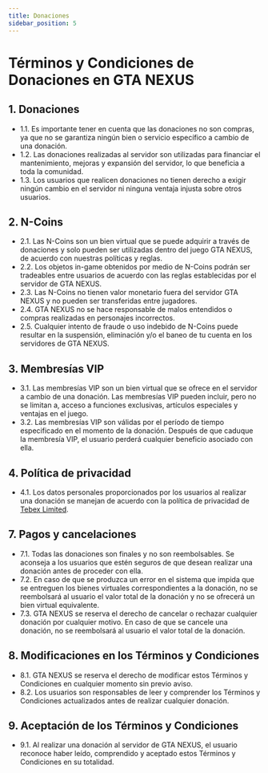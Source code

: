 ```yaml
---
title: Donaciones
sidebar_position: 5
---
```


# Términos y Condiciones de Donaciones en GTA NEXUS

## 1. Donaciones
- 1.1. Es importante tener en cuenta que las donaciones no son compras, ya que no se garantiza ningún bien o servicio específico a cambio de una donación.
- 1.2. Las donaciones realizadas al servidor son utilizadas para financiar el mantenimiento, mejoras y expansión del servidor, lo que beneficia a toda la comunidad.
- 1.3. Los usuarios que realicen donaciones no tienen derecho a exigir ningún cambio en el servidor ni ninguna ventaja injusta sobre otros usuarios.

## 2. N-Coins
- 2.1. Las N-Coins son un bien virtual que se puede adquirir a través de donaciones y solo pueden ser utilizadas dentro del juego GTA NEXUS, de acuerdo con nuestras políticas y reglas.
- 2.2. Los objetos in-game obtenidos por medio de N-Coins podrán ser tradeables entre usuarios de acuerdo con las reglas establecidas por el servidor de GTA NEXUS.
- 2.3. Las N-Coins no tienen valor monetario fuera del servidor GTA NEXUS y no pueden ser transferidas entre jugadores.
- 2.4. GTA NEXUS no se hace responsable de malos entendidos o compras realizadas en personajes incorrectos.
- 2.5. Cualquier intento de fraude o uso indebido de N-Coins puede resultar en la suspensión, eliminación y/o el baneo de tu cuenta en los servidores de GTA NEXUS.

## 3. Membresías VIP
- 3.1. Las membresías VIP son un bien virtual que se ofrece en el servidor a cambio de una donación. Las membresías VIP pueden incluir, pero no se limitan a, acceso a funciones exclusivas, artículos especiales y ventajas en el juego.
- 3.2. Las membresías VIP son válidas por el período de tiempo especificado en el momento de la donación. Después de que caduque la membresía VIP, el usuario perderá cualquier beneficio asociado con ella.

## 4. Política de privacidad
- 4.1. Los datos personales proporcionados por los usuarios al realizar una donación se manejan de acuerdo con la política de privacidad de [Tebex Limited](https://www.gtanexus.gg/terms/privacy).

## 7. Pagos y cancelaciones
- 7.1. Todas las donaciones son finales y no son reembolsables. Se aconseja a los usuarios que estén seguros de que desean realizar una donación antes de proceder con ella.
- 7.2. En caso de que se produzca un error en el sistema que impida que se entreguen los bienes virtuales correspondientes a la donación, no se reembolsará al usuario el valor total de la donación y no se ofrecerá un bien virtual equivalente.
- 7.3. GTA NEXUS se reserva el derecho de cancelar o rechazar cualquier donación por cualquier motivo. En caso de que se cancele una donación, no se reembolsará al usuario el valor total de la donación.

## 8. Modificaciones en los Términos y Condiciones
- 8.1. GTA NEXUS se reserva el derecho de modificar estos Términos y Condiciones en cualquier momento sin previo aviso.
- 8.2. Los usuarios son responsables de leer y comprender los Términos y Condiciones actualizados antes de realizar cualquier donación.

## 9. Aceptación de los Términos y Condiciones
- 9.1. Al realizar una donación al servidor de GTA NEXUS, el usuario reconoce haber leído, comprendido y aceptado estos Términos y Condiciones en su totalidad.